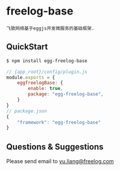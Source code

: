 # freelog-base

    飞致网络基于eggjs开发微服务的基础框架.

## QuickStart

```bash
$ npm install egg-freelog-base
```

```js
// {app_root}/config/plugin.js
module.exports = {
    eggfreelogBase: {
        enable: true,
        package: "egg-freelog-base",
    }
}
// package.json
{
    "framework": "egg-freelog-base"
}
```

## Questions & Suggestions

Please send email to yu.liang@freelog.com

